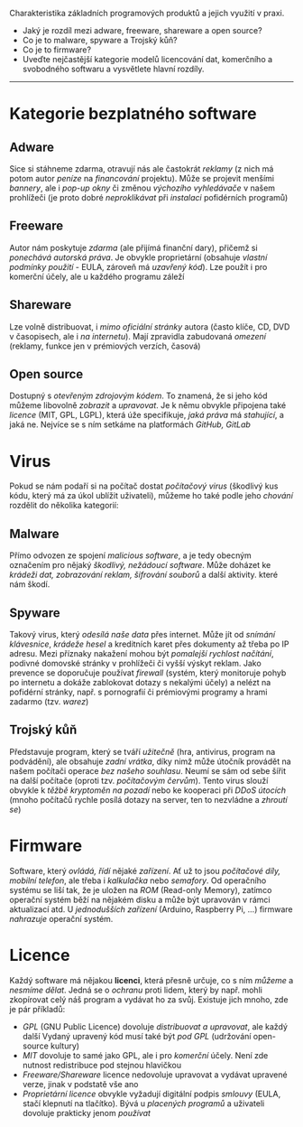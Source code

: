 Charakteristika základních programových produktů a jejich využití v praxi.

- Jaký je rozdíl mezi adware, freeware, shareware a open source?
- Co je to malware, spyware a Trojský kůň?
- Co je to firmware?
- Uveďte nejčastější kategorie modelů licencování dat, komerčního a svobodného softwaru a vysvětlete hlavní rozdíly.
---
# Kategorie bezplatného software
## Adware
Sice si stáhneme zdarma, otravují nás ale častokrát *reklamy* (z nich má potom autor *peníze* na *financování* projektu). Může se projevit menšími *bannery*, ale i *pop-up okny* či změnou *výchozího vyhledávače* v našem prohlížeči (je proto dobré *neproklikávat* při *instalaci* pofidérních programů)
## Freeware 
Autor nám poskytuje *zdarma* (ale přijímá finanční dary), přičemž si *ponechává autorská práva*. Je obvykle proprietární (obsahuje *vlastní podmínky použití* - EULA, zároveň má *uzavřený kód*). Lze použít i pro komerční účely, ale u každého programu záleží
## Shareware
Lze volně distribuovat, i *mimo oficiální stránky* autora (často klíče, CD, DVD v časopisech, ale i *na internetu*). Mají zpravidla zabudovaná *omezení* (reklamy, funkce jen v prémiových verzích, časová)
## Open source
Dostupný s *otevřeným zdrojovým kódem*. To znamená, že si jeho kód můžeme libovolně *zobrazit* a *upravovat*. Je k němu obvykle připojena také *licence* (MIT, GPL, LGPL), která úže specifikuje, *jaká práva* má *stahující*, a jaká ne. Nejvíce se s ním setkáme na platformách *GitHub, GitLab*
# Virus
Pokud se nám podaří si na počítač dostat *počítačový virus* (škodlivý kus kódu, který má za úkol ublížit uživateli), můžeme ho také podle jeho *chování* rozdělit do několika kategorií:
## Malware
Přímo odvozen ze spojení *malicious software*, a je tedy obecným označením pro nějaký *škodlivý, nežádoucí software*. Může doházet ke *krádeži dat, zobrazování reklam, šifrování souborů* a další aktivity. které nám škodí.
## Spyware
Takový virus, který *odesílá naše data* přes internet. Může jít od *snímání klávesnice*, *krádeže hesel* a kreditních karet přes dokumenty až třeba po IP adresu. Mezi příznaky nakažení mohou být *pomalejší rychlost načítání*, podivné domovské stránky v prohlížeči či vyšší výskyt reklam. Jako prevence se doporučuje používat *firewall* (systém, který monitoruje pohyb po internetu a dokáže zablokovat dotazy s nekalými účely) a nelézt na pofidérní stránky, např. s pornografií či prémiovými programy a hrami zadarmo (tzv. *warez*)
## Trojský kůň 
Představuje program, který se tváří *užitečně* (hra, antivirus, program na podvádění), ale obsahuje *zadní vrátka*, díky nimž může útočník provádět na našem počítači operace *bez našeho souhlasu*. Neumí se sám od sebe šířit na další počítače (oproti tzv. *počítačovým červům*). Tento virus slouží obvykle k *těžbě kryptoměn na pozadí* nebo ke kooperaci při *DDoS útocích* (mnoho počítačů rychle posílá dotazy na server, ten to nezvládne a *zhroutí se*)
# Firmware
Software, který *ovládá, řídí* nějaké *zařízení*. Ať už to jsou *počítačové díly, mobilní telefon*, ale třeba i *kalkulačka* nebo *semafory*. Od operačního systému se liší tak, že je uložen na *ROM* (Read-only Memory), zatímco operační systém běží na nějakém disku a může být upravován v rámci aktualizací atd. U *jednodušších zařízení* (Arduino, Raspberry Pi, ...) firmware *nahrazuje* operační systém.
# Licence
Každý software má nějakou **licenci**, která přesně určuje, co s ním *můžeme* a *nesmíme dělat*. Jedná se o *ochranu* proti lidem, který by např. mohli zkopírovat celý náš program a vydávat ho za svůj. Existuje jich mnoho, zde je pár příkladů:
- *GPL* (GNU Public Licence) dovoluje *distribuovat a upravovat*, ale každý další Vydaný upravený kód musí také být *pod GPL* (udržování open-source kultury)
- *MIT* dovoluje to samé jako GPL, ale i pro *komerční* účely. Není zde nutnost redistribuce pod stejnou hlavičkou
- *Freeware/Shareware* licence nedovoluje upravovat a vydávat upravené verze, jinak v podstatě vše ano
- *Proprietární licence* obvykle vyžadují digitální podpis *smlouvy* (EULA, stačí klepnutí na tlačítko). Bývá u *placených programů* a uživateli dovoluje prakticky jenom *používat*